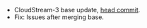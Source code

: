 + CloudStream-3 base update, [head commit](https://github.com/LagradOst/CloudStream-3/commit/ea9ef8d2937ff336324d13621b7bf0763a5ef8a2).
+ Fix: Issues after merging base.